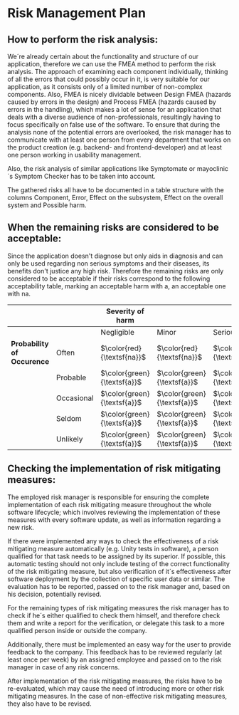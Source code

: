 # Risk Management Plan

## How to perform the risk analysis: 

We´re already certain about the functionality and structure of our application, therefore we can use the FMEA method to perform the
risk analysis. The approach of examining each component individually, thinking of all the errors that could possibly occur in it, 
is very suitable for our application, as it consists only of a limited number of non-complex components.
Also, FMEA is nicely dividable between Design FMEA (hazards caused by errors in the design) and Process FMEA (hazards caused by errors in the handling),
which makes a lot of sense for an application that deals with a diverse audience of non-professionals, resultingly having to focus specifically on 
false use of the software.
To ensure that during the analysis none of the potential errors are overlooked, the risk manager has to communicate with 
at least one person from every department that works on the product creation (e.g. backend- and frontend-developer) 
and at least one person working in usability management. 

Also, the risk analysis of similar applications like Symptomate or mayoclinic´s Symptom Checker has to be taken into account.

The gathered risks all have to be documented in a table structure with the columns Component, Error, Effect on the subsystem, Effect on the overall system and Possible harm.

## When the remaining risks are considered to be acceptable: 

Since the application doesn't diagnose but only aids in diagnosis and can only be used regarding non serious symptoms 
and their diseases, its benefits don't justice any high risk.
Therefore the remaining risks are only considered to be acceptable if their risks 
correspond to the following acceptability table, marking an acceptable harm with a,
an acceptable one with na.

|                               |            | **Severity of harm** |       |         |          |              |
|-------------------------------|------------|----------------------|-------|---------|----------|--------------|
|                               |            | Negligible           | Minor | Serious | Critical | Catastrophic |
| **Probability  of Occurence** | Often      | $\color{red}{\textsf{na}}$   | $\color{red}{\textsf{na}}$    | $\color{red}{\textsf{na}}$  | $\color{red}{\textsf{na}}$  | $\color{red}{\textsf{na}}$           |
|                               | Probable   | $\color{green}{\textsf{a}}$  | $\color{green}{\textsf{a}}$ | $\color{red}{\textsf{na}}$    | $\color{red}{\textsf{na}}$   | $\color{red}{\textsf{na}}$           |
|                               | Occasional | $\color{green}{\textsf{a}}$  | $\color{green}{\textsf{a}}$ | $\color{green}{\textsf{a}}$ | $\color{red}{\textsf{na}}$ | $\color{red}{\textsf{na}}$ |
|                               | Seldom     | $\color{green}{\textsf{a}}$  | $\color{green}{\textsf{a}}$ | $\color{green}{\textsf{a}}$ | $\color{red}{\textsf{na}}$ | $\color{red}{\textsf{na}}$ |
|                               | Unlikely   | $\color{green}{\textsf{a}}$  | $\color{green}{\textsf{a}}$ | $\color{green}{\textsf{a}}$ | $\color{green}{\textsf{a}}$ | $\color{green}{\textsf{a}}$       |

## Checking the implementation of risk mitigating measures: 

The employed risk manager is responsible for ensuring the complete implementation of each risk mitigating measure throughout the whole software lifecycle;
which involves reviewing the implementation of these measures with every software update, as well as information regarding a new risk.

If there were implemented any ways to check the effectiveness of a risk mitigating measure automatically (e.g. Unity tests in software),
a person qualified for that task needs to be assigned by its superior. If possible, this automatic testing should not only include
testing of the correct functionality of the risk mitigating measure, but also verification of it´s effectiveness after software deployment
by the collection of specific user data or similar.
The evaluation has to be reported, passed on to the risk manager and, based on his decision, potentially revised.

For the remaining types of risk mitigating measures the risk manager has to check if he´s either qualified to check them himself,
and therefore check them and write a report for the verification, or delegate this task to a more qualified person inside
or outside the company.

Additionally, there must be implemented an easy way for the user to provide feedback to the company. 
This feedback has to be reviewed regularly (at least once per week) by an assigned employee and passed on to the risk manager 
in case of any risk concerns.

After implementation of the risk mitigating measures, the risks have to be re-evaluated, which may cause the need of introducing
more or other risk mitigating measures. In the case of non-effective risk mitigating measures, they also have to be revised.



